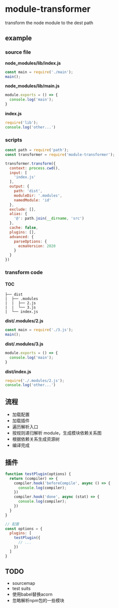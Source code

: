 # module-transformer
transform the node module to the dest path

## example

### source file

**node_modules/lib/index.js**
```js
const main = require('./main');
main();
```

**node_modules/lib/main.js**
```js
module.exports = () => {
  console.log('main');
}
```

**index.js**
```js
require('lib');
console.log('other...')
```

### scripts
```js
const path = require('path');
const transformer = require('module-transformer');

transformer.transform({
  context: process.cwd(),
  input: [
    'index.js'
  ],
  output: {
    path: 'dist',
    moduleDir: '.modules',
    namedModule: 'id'
  },
  exclude: [],
  alias: {
    '@': path.join(__dirname, 'src')
  },
  cache: false,
  plugins: [],
  advanced: {
    parseOptions: {
      ecmaVersion: 2020
    }
  }
})
```

### transform code

#### TOC
```
├── dist
|  ├── .modules
|  |  ├── 2.js
|  |  └── 3.js
|  └── index.js
```

**dist/.modules/2.js**
```js
const main = require('./3.js');
main();
```

**dist/.modules/3.js**
```js
module.exports = () => {
  console.log('main');
}
```

**dist/index.js**
```js
require('./.modules/2.js');
console.log('other...')
```

## 流程

- 加载配置
- 加载插件
- 遍历解析入口
- 按规则递归解析 module，生成模块依赖关系图
- 根据依赖关系生成资源树
- 编译完成

## 插件
```js
function testPlugin(options) {
  return (compiler) => {
    compiler.hook('beforeCompile', async () => {
      console.log(compiler);
    })
    compiler.hook('done', async (stat) => {
      console.log(compiler);
    })
  }
}

// 配置
const options = {
  plugins: [
    testPlugin({
      // ...
    })
  ]
}
```

## TODO
- sourcemap
- test suits
- 使用babel替换acorn
- 忽略解析npm包的一些模块

